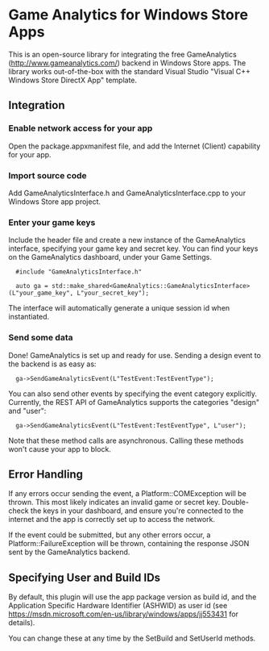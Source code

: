 # Game Analytics for Windows Store Apps

This is an open-source library for integrating the free GameAnalytics (http://www.gameanalytics.com/) backend in Windows Store apps. The library works out-of-the-box with the standard Visual Studio "Visual C++ Windows Store DirectX App" template.

## Integration

### Enable network access for your app

Open the package.appxmanifest file, and add the Internet (Client) capability for your app.

### Import source code

Add GameAnalyticsInterface.h and GameAnalyticsInterface.cpp to your Windows Store app project.

### Enter your game keys

Include the header file and create a new instance of the GameAnalytics interface, specifying your game key and secret key. You can find your keys on the GameAnalytics dashboard, under your Game Settings.

```
  #include "GameAnalyticsInterface.h"

  auto ga = std::make_shared<GameAnalytics::GameAnalyticsInterface>(L"your_game_key", L"your_secret_key");
```

The interface will automatically generate a unique session id when instantiated.

### Send some data

Done! GameAnalytics is set up and ready for use. Sending a design event to the backend is as easy as:

```
  ga->SendGameAnalyticsEvent(L"TestEvent:TestEventType");
```

You can also send other events by specifying the event category explicitly. Currently, the REST API of GameAnalytics supports the categories "design" and "user":

```
  ga->SendGameAnalyticsEvent(L"TestEvent:TestEventType", L"user");
```

Note that these method calls are asynchronous. Calling these methods won't cause your app to block.

## Error Handling

If any errors occur sending the event, a Platform::COMException will be thrown. This most likely indicates an invalid game or secret key. Double-check the keys in your dashboard, and ensure you're connected to the internet and the app is correctly set up to access the network.

If the event could be submitted, but any other errors occur, a Platform::FailureException will be thrown, containing the response JSON sent by the GameAnalytics backend.

## Specifying User and Build IDs

By default, this plugin will use the app package version as build id, and the Application Specific Hardware Identifier (ASHWID) as user id (see https://msdn.microsoft.com/en-us/library/windows/apps/jj553431 for details).

You can change these at any time by the SetBuild and SetUserId methods.
